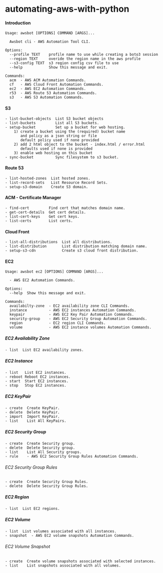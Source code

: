 # automating-aws-with-python

#### Introduction
```
Usage: awsbot [OPTIONS] COMMAND [ARGS]...

  Awsbot cli - AWS Automation Tool CLI.

Options:
  --profile TEXT    profile name to use while creating a boto3 session
  --region TEXT     overide the region name in the aws profile
  --s3-config TEXT  s3 region config csv file to use
  --help            Show this message and exit.

Commands:
  acm  - AWS ACM Automation Commands.
  cf   - AWS Cloud Front Automation Commands.
  ec2  - AWS EC2 Automation Commands.
  r53  - AWS Route 53 Automation Commands.
  s3   - AWS S3 Automation Commands.
```
#### S3

    - list-bucket-objects  List S3 bucket objects
    - list-buckets         List all S3 buckets.
    - setup-bucket         Set up a bucket for web hosting.
        1) create a bucket using the (required) bucket name
           and policy as a json string or file 
           default policy used if none provided
        2) add 2 html object to the bucket - index.html / error.html
           defaults used if none is provided
        3) enable web hosting on this bucket
    - sync-bucket          Sync filesystem to s3 bucket.

#### Route 53

    - list-hosted-zones  List hosted zones.
    - list-record-sets   List Resource Record Sets.
    - setup-s3-domain    Create S3 domain.

#### ACM - Certificate Manager 

    - find-cert         Find cert that matches domain name.
    - get-cert-details  Get cert details.
    - list-cert-keys    Get cert keys.
    - list-certs        List certs.

#### Cloud Front

    - list-all-distributions  List all distributions.
    - list-distribution       List distribution matching domain name.
    - setup-s3-cdn            Create s3 cloud front distribution.

#### EC2
```
Usage: awsbot ec2 [OPTIONS] COMMAND [ARGS]...

  - AWS EC2 Automation Commands.

Options:
  --help  Show this message and exit.

Commands:
  availabilty-zone  - EC2 availability zone CLI Commands.
  instance          - AWS EC2 instances Automation Commands.
  keypair           - AWS EC2 Key Pair Automation Commands.
  security-group    - AWS EC2 Security Group Automation Commands.
  region            - EC2 region CLI Commands.
  volume            - AWS EC2 instance volumes Automation Commands.
```

##### EC2 Availability Zone

    - list  List EC2 availability zones.

##### EC2 Instance 

    - list   List EC2 instances.
    - reboot Reboot EC2 instances.
    - start  Start EC2 instances.
    - stop   Stop EC2 instances.

##### EC2 KeyPair

    - create  Create KeyPair.
    - delete  Delete KeyPair.
    - import  Import KeyPair.
    - list    List All KeyPairs.

##### EC2 Security Group

    - create  Create Security group.
    - delete  Delete Security group. 
    - list    List All Security groups.
    - rule    - AWS EC2 Security Group Rules Automation Commands.

###### EC2 Security Group Rules

    - create  Create Security Group Rules.
    - delete  Delete Security Group Rules.

##### EC2 Region

    - list  List EC2 regions.

##### EC2 Volume

    - list  List volumes associated with all instances.
    - snapshot  - AWS EC2 volume snapshots Automation Commands.

###### EC2 Volume Snapshot
    - create  Create volume snapshots associated with selected instances.  
    - list    List snapshots associated with all volumes.
